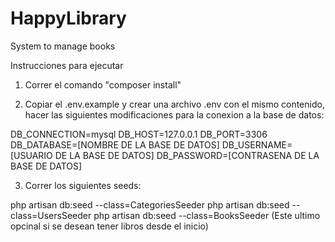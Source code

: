 # HappyLibrary
System to manage books

Instrucciones para ejecutar

1) Correr el comando "composer install"


2) Copiar el .env.example y crear una archivo .env con el mismo contenido,
hacer las siguientes modificaciones para la conexion a la base de
datos:


DB_CONNECTION=mysql
DB_HOST=127.0.0.1
DB_PORT=3306
DB_DATABASE=[NOMBRE DE LA BASE DE DATOS]
DB_USERNAME=[USUARIO DE LA BASE DE DATOS]
DB_PASSWORD=[CONTRASENA DE LA BASE DE DATOS]

3) Correr los siguientes seeds:


php artisan db:seed --class=CategoriesSeeder
php artisan db:seed --class=UsersSeeder
php artisan db:seed --class=BooksSeeder (Este ultimo opcinal si se desean tener libros desde el inicio)
